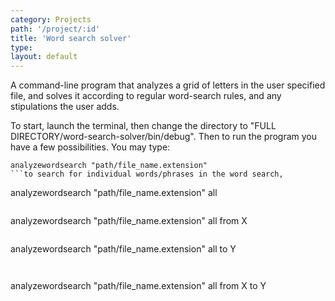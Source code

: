 ```yaml
---
category: Projects
path: '/project/:id'
title: 'Word search solver'
type:
layout: default
---
```


A command-line program that analyzes a grid of letters in the user specified file, and solves it according to regular word-search rules, and any stipulations the user adds.

To start, launch the terminal, then change the directory to "FULL DIRECTORY/word-search-solver/bin/debug". Then to run the program you have a few possibilities.
You may type:

```
analyzewordsearch "path/file_name.extension"
```to search for individual words/phrases in the word search,

```
analyzewordsearch "path/file_name.extension" all
```to find all words in the word search,

```
analyzewordsearch "path/file_name.extension" all from X
```to list all words containing at least X characters,

```
analyzewordsearch "path/file_name.extension" all to Y
```to list all words containing at most Y characters, or


```
analyzewordsearch "path/file_name.extension" all from X to Y
```to list all words containing between X and Y characters, inclusive.